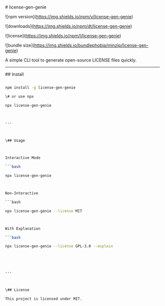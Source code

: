\# license-gen-genie



!\[npm version](https://img.shields.io/npm/v/license-gen-genie)

!\[downloads](https://img.shields.io/npm/dt/license-gen-genie)

!\[license](https://img.shields.io/npm/l/license-gen-genie)

!\[bundle size](https://img.shields.io/bundlephobia/minzip/license-gen-genie)



A simple CLI tool to generate open-source LICENSE files quickly.



---



\##  Install

```bash

npm install -g license-gen-genie

\# or use npx

npx license-gen-genie



---



\## Usage



Interactive Mode

```bash

npx license-gen-genie



Non-Interactive

```bash

npx license-gen-genie --license MIT



With Explanation

```bash

npx license-gen-genie --license GPL-3.0 --explain





---



\## License

This project is licensed under MIT.


